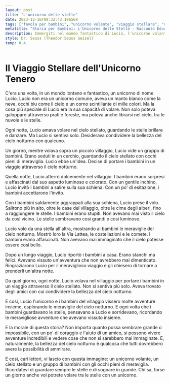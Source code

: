 ```yaml
---
layout: post
title: "L'unicorno delle stelle"
date: 2023-12-16T09:33:43.196568
tags: ["favola per bambini", "unicorno volante", "viaggio stellare", "amici e avventure"]
metatitle: "Storia per Bambini: L'Unicorno delle Stelle - Racconto Educativo e Divertente"
description: Immergiti nel mondo fantastico di Lucio, l'unicorno volante, e unisciti a lui e ai bambini del villaggio in un viaggio stellare. Scopri le meraviglie del cielo notturno e vivi avventure incredibili. Sognare in grande è possibile con l'aiuto di un amico!
style: Dr. Seuss (Theodor Seuss Geisel)
temp: 0.4
---
```

# Il Viaggio Stellare dell'Unicorno Tenero

C'era una volta, in un mondo lontano e fantastico, un unicorno di nome Lucio. Lucio non era un unicorno comune, aveva un manto bianco come la neve, occhi blu come il cielo e un corno scintillante di mille colori. Ma la cosa più speciale di Lucio era la sua capacità di volare. Non solo poteva galoppare attraverso prati e foreste, ma poteva anche librarsi nel cielo, tra le nuvole e le stelle.

Ogni notte, Lucio amava volare nel cielo stellato, guardando le stelle brillare e danzare. Ma Lucio si sentiva solo. Desiderava condividere la bellezza del cielo notturno con qualcuno.

Un giorno, mentre volava sopra un piccolo villaggio, Lucio vide un gruppo di bambini. Erano seduti in un cerchio, guardando il cielo stellato con occhi pieni di meraviglia. Lucio ebbe un'idea. Decise di portare i bambini in un viaggio attraverso il cielo notturno.

Quella notte, Lucio atterrò dolcemente nel villaggio. I bambini erano sorpresi e affascinati dal suo aspetto luminoso e colorato. Con un gentile inchino, Lucio invitò i bambini a salire sulla sua schiena. Con un po' di esitazione, i bambini accettarono l'invito.

Con i bambini saldamente aggrappati alla sua schiena, Lucio prese il volo. Salirono più in alto, oltre le case del villaggio, oltre le cime degli alberi, fino a raggiungere le stelle. I bambini erano stupiti. Non avevano mai visto il cielo da così vicino. Le stelle sembravano così grandi e così luminose.

Lucio volò da una stella all'altra, mostrando ai bambini le meraviglie del cielo notturno. Mostrò loro la Via Lattea, le costellazioni e le comete. I bambini erano affascinati. Non avevano mai immaginato che il cielo potesse essere così bello.

Dopo un lungo viaggio, Lucio riportò i bambini a casa. Erano stanchi ma felici. Avevano vissuto un'avventura che non avrebbero mai dimenticato. Ringraziarono Lucio per il meraviglioso viaggio e gli chiesero di tornare a prenderli un'altra notte.

Da quel giorno, ogni notte, Lucio volava nel villaggio per portare i bambini in un viaggio attraverso il cielo stellato. Non si sentiva più solo. Aveva trovato degli amici con cui condividere la bellezza del cielo notturno.

E così, Lucio l'unicorno e i bambini del villaggio vissero molte avventure insieme, esplorando le meraviglie del cielo notturno. E ogni volta che i bambini guardavano le stelle, pensavano a Lucio e sorridevano, ricordando le meravigliose avventure che avevano vissuto insieme.

E la morale di questa storia? Non importa quanto possa sembrare grande o impossibile, con un po' di coraggio e l'aiuto di un amico, si possono vivere avventure incredibili e vedere cose che non si sarebbero mai immaginate. E, naturalmente, la bellezza del cielo notturno è qualcosa che tutti dovrebbero avere la possibilità di ammirare.

E così, cari lettori, vi lascio con questa immagine: un unicorno volante, un cielo stellato e un gruppo di bambini con gli occhi pieni di meraviglia. Ricordatevi di guardare sempre le stelle e di sognare in grande. Chi sa, forse un giorno anche voi potrete volare tra le stelle con un unicorno.

        